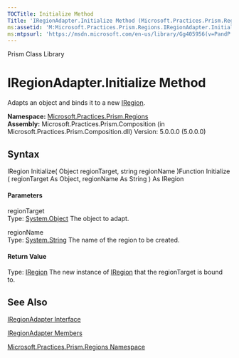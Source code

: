 ```yaml
---
TOCTitle: Initialize Method
Title: 'IRegionAdapter.Initialize Method (Microsoft.Practices.Prism.Regions)'
ms:assetid: 'M:Microsoft.Practices.Prism.Regions.IRegionAdapter.Initialize(System.Object,System.String)'
ms:mtpsurl: 'https://msdn.microsoft.com/en-us/library/Gg405956(v=PandP.50)'
---
```


Prism Class Library

IRegionAdapter.Initialize Method
====================================

Adapts an object and binds it to a new [IRegion](https://msdn.microsoft.com/t:microsoft.practices.prism.regions.iregion).

**Namespace:** [Microsoft.Practices.Prism.Regions](https://msdn.microsoft.com/n:microsoft.practices.prism.regions)
**Assembly:** Microsoft.Practices.Prism.Composition (in Microsoft.Practices.Prism.Composition.dll) Version: 5.0.0.0 (5.0.0.0)

## Syntax


<span id="syntaxToggle"></span>IRegion Initialize( Object regionTarget, string regionName )Function Initialize ( regionTarget As Object, regionName As String ) As IRegion
#### Parameters

regionTarget  
Type: [System.Object](http://msdn2.microsoft.com/en-us/library/e5kfa45b)
The object to adapt.

regionName  
Type: [System.String](http://msdn2.microsoft.com/en-us/library/s1wwdcbf)
The name of the region to be created.

#### Return Value

Type: [IRegion](https://msdn.microsoft.com/t:microsoft.practices.prism.regions.iregion)
The new instance of [IRegion](https://msdn.microsoft.com/t:microsoft.practices.prism.regions.iregion) that the regionTarget is bound to.

See Also
--------


[IRegionAdapter Interface](https://msdn.microsoft.com/t:microsoft.practices.prism.regions.iregionadapter)

[IRegionAdapter Members](https://msdn.microsoft.com/allmembers.t:microsoft.practices.prism.regions.iregionadapter)

[Microsoft.Practices.Prism.Regions Namespace](https://msdn.microsoft.com/n:microsoft.practices.prism.regions)

